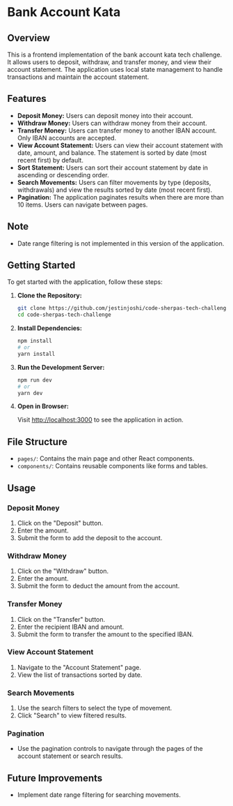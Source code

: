 # Bank Account Kata

## Overview

This is a frontend implementation of the bank account kata tech challenge. It allows users to deposit, withdraw, and transfer money, and view their account statement. The application uses local state management to handle transactions and maintain the account statement.

## Features

- **Deposit Money:** Users can deposit money into their account.
- **Withdraw Money:** Users can withdraw money from their account.
- **Transfer Money:** Users can transfer money to another IBAN account. Only IBAN accounts are accepted.
- **View Account Statement:** Users can view their account statement with date, amount, and balance. The statement is sorted by date (most recent first) by default.
- **Sort Statement:** Users can sort their account statement by date in ascending or descending order.
- **Search Movements:** Users can filter movements by type (deposits, withdrawals) and view the results sorted by date (most recent first).
- **Pagination:** The application paginates results when there are more than 10 items. Users can navigate between pages.

## Note

- Date range filtering is not implemented in this version of the application.

## Getting Started

To get started with the application, follow these steps:

1. **Clone the Repository:**

    ```bash
    git clone https://github.com/jestinjoshi/code-sherpas-tech-challenge
    cd code-sherpas-tech-challenge
    ```

2. **Install Dependencies:**

    ```bash
    npm install
    # or
    yarn install
    ```

3. **Run the Development Server:**

    ```bash
    npm run dev
    # or
    yarn dev
    ```

4. **Open in Browser:**

    Visit [http://localhost:3000](http://localhost:3000) to see the application in action.

## File Structure

- `pages/`: Contains the main page and other React components.
- `components/`: Contains reusable components like forms and tables.

## Usage

### Deposit Money

1. Click on the "Deposit" button.
2. Enter the amount.
3. Submit the form to add the deposit to the account.

### Withdraw Money

1. Click on the "Withdraw" button.
2. Enter the amount.
3. Submit the form to deduct the amount from the account.

### Transfer Money

1. Click on the "Transfer" button.
2. Enter the recipient IBAN and amount.
3. Submit the form to transfer the amount to the specified IBAN.

### View Account Statement

1. Navigate to the "Account Statement" page.
2. View the list of transactions sorted by date.

### Search Movements

1. Use the search filters to select the type of movement.
2. Click "Search" to view filtered results.

### Pagination

- Use the pagination controls to navigate through the pages of the account statement or search results.

## Future Improvements

- Implement date range filtering for searching movements.